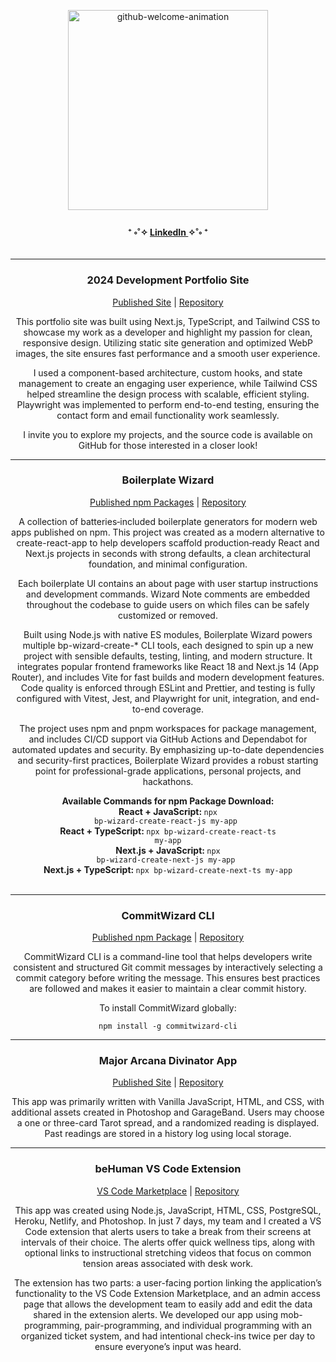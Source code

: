 <p align="center">
  <img src="https://github.com/user-attachments/assets/7fad2ab1-a39e-44b4-b4b4-a528265b5630" 
       alt="github-welcome-animation" 
        width="320" 
    />
    </p>

<div align="center">
  <h4>
    ⁺ ༚˚✧ <a href="https://www.linkedin.com/in/rhonelachner/">LinkedIn </a>✧˚༚ ⁺
  </h4>
</div>

<section align="center">
  
 ---
  <article>
    <h3>2024 Development Portfolio Site</h3>
    <a href="https://www.sarahrhonelachner.dev/">Published Site</a> |
    <a href="https://github.com/RhoneLachner/2024-portfolio">Repository</a>
    <p>
      This portfolio site was built using Next.js, TypeScript, and Tailwind CSS to showcase my work as a developer and highlight my passion for clean, responsive design. Utilizing static site generation and optimized WebP images, the site ensures fast performance and a smooth user experience.
    </p>
    <p>
      I used a component-based architecture, custom hooks, and state management to create an engaging user experience, while Tailwind CSS helped streamline the design process with scalable, efficient styling. Playwright was implemented to perform end-to-end testing, ensuring the contact form and email functionality work seamlessly.
    </p>
    <p>
      I invite you to explore my projects, and the source code is available on GitHub for those interested in a closer look!
    </p>
  </article>

  <hr>

 <h3> Boilerplate Wizard</h3>
    <a href="https://www.npmjs.com/~rhonezone">Published npm Packages</a> |
    <a href="https://github.com/RhoneLachner/boilerplate-wizard-monorepo">Repository</a>
  <p>
A collection of batteries‑included boilerplate generators for modern web apps published on npm. This project was created as a modern alternative to create-react-app to help developers scaffold production‑ready React and Next.js projects in seconds with strong defaults, a clean architectural foundation, and minimal configuration.

Each boilerplate UI contains an about page with user startup instructions and development commands. Wizard Note comments are embedded throughout the codebase to guide users on which files can be safely customized or removed.

Built using Node.js with native ES modules, Boilerplate Wizard powers multiple bp-wizard-create-* CLI tools, each designed to spin up a new project with sensible defaults, testing, linting, and modern structure. It integrates popular frontend frameworks like React 18 and Next.js 14 (App Router), and includes Vite for fast builds and modern development features. Code quality is enforced through ESLint and Prettier, and testing is fully configured with Vitest, Jest, and Playwright for unit, integration, and end-to-end coverage.

The project uses npm and pnpm workspaces for package management, and includes CI/CD support via GitHub Actions and Dependabot for automated updates and security. By emphasizing up-to-date dependencies and security-first practices, Boilerplate Wizard provides a robust starting point for professional-grade applications, personal projects, and hackathons.

<strong>Available Commands for npm Package Download:</strong></br> <strong>React + JavaScript: </strong> <code>npx bp-wizard-create-react-js my-app </code></br><strong>React + TypeScript: </strong> <code>npx bp-wizard-create-react-ts my-app</code></br><strong>Next.js + JavaScript: </strong> <code>npx bp-wizard-create-next-js my-app </code></br><strong>Next.js + TypeScript: </strong> <code>npx bp-wizard-create-next-ts my-app </code></br>
    
  </p>

  <hr>

  <article>
    <h3>CommitWizard CLI</h3>
    <a href="https://www.npmjs.com/package/commitwizard-cli">Published npm Package</a> |
    <a href="https://github.com/RhoneLachner/CommitWizard-CLI">Repository</a>
    <p>
      CommitWizard CLI is a command-line tool that helps developers write consistent and structured Git commit messages by interactively selecting a commit category before writing the message. This ensures best practices are followed and makes it easier to maintain a clear commit history.
    </p>
    <p>To install CommitWizard globally:</p>
    <code>npm install -g commitwizard-cli</code>
  </article>

  <hr>

  <article>
    <h3>Major Arcana Divinator App</h3>
    <a href="https://www.arcanadivinator.online/">Published Site</a> |
    <a href="https://github.com/Mystechal-Divinators">Repository</a>
    <p>
      This app was primarily written with Vanilla JavaScript, HTML, and CSS, with additional assets created in Photoshop and GarageBand. Users may choose a one or three-card Tarot spread, and a randomized reading is displayed. Past readings are stored in a history log using local storage.
    </p>
  </article>

  <hr>

  <article>
    <h3>beHuman VS Code Extension</h3>
    <a href="https://marketplace.visualstudio.com/items?itemName=not-bot.be-human&ssr=false#overview">VS Code Marketplace</a> |
    <a href="https://github.com/alchemy-be-human">Repository</a>
    <p>
      This app was created using Node.js, JavaScript, HTML, CSS, PostgreSQL, Heroku, Netlify, and Photoshop. In just 7 days, my team and I created a VS Code extension that alerts users to take a break from their screens at intervals of their choice. The alerts offer quick wellness tips, along with optional links to instructional stretching videos that focus on common tension areas associated with desk work.
    </p>
    <p>
      The extension has two parts: a user-facing portion linking the application’s functionality to the VS Code Extension Marketplace, and an admin access page that allows the development team to easily add and edit the data shared in the extension alerts. We developed our app using mob-programming, pair-programming, and individual programming with an organized ticket system, and had intentional check-ins twice per day to ensure everyone’s input was heard.
    </p>
  </article>
</section>
